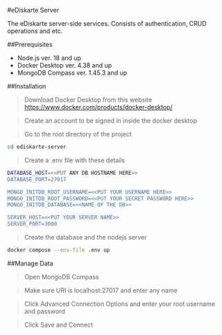 #eDiskarte Server

The eDiskarte server-side services. Consists of authentication, CRUD operations and etc.

##Prerequisites
- Node.js ver. 18 and up
- Docker Desktop ver. 4.38 and up
- MongoDB Compass ver. 1.45.3 and up



##Installation

> Download Docker Desktop from this website https://www.docker.com/products/docker-desktop/
 
> Create an account to be signed in inside the docker desktop

> Go to the root directory of the project

```bash
cd ediskarte-server
```
> Create a .env file with these details

```bash
DATABASE_HOST=<<PUT ANY DB HOSTNAME HERE>>
DATABASE_PORT=27017

MONGO_INITDB_ROOT_USERNAME=<<PUT YOUR USERNAME HERE>>
MONGO_INITDB_ROOT_PASSWORD=<<PUT YOUR SECRET PASSWORD HERE>>
MONGO_INITDB_DATABASE=<<NAME OF THE DB>>

SERVER_HOST=<<PUT YOUR SERVER NAME>>
SERVER_PORT=3000
```

> Create the database and the nodejs server

```bash
docker compose --env-file .env up
```
##Manage Data

> Open MongoDB Compass

> Make sure URI is localhost:27017 and enter any name

> Click Advanced Connection Options and enter your root username and password

> Click Save and Connect 
